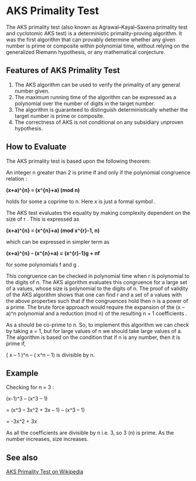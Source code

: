 # AKS Primality Test

The AKS primality test (also known as Agrawal–Kayal–Saxena primality test and cyclotomic AKS test) is a deterministic primality-proving algorithm. It was the first algorithm that can provably determine whether any given number is prime or composite within polynomial time, without relying on the generalized Riemann hypothesis, or any mathematical conjecture. 

## Features of AKS Primality Test

1. The AKS algorithm can be used to verify the primality of any general number given.
2. The maximum running time of the algorithm can be expressed as a polynomial over the number of digits in the target number.
3. The algorithm is guaranteed to distinguish deterministically whether the target number is prime or composite.
4. The correctness of AKS is not conditional on any subsidiary unproven hypothesis.

## How to Evaluate

The AKS primality test is based upon the following theorem: 

An integer n greater than 2 is prime if and only if the polynomial congruence relation :


**(x+a)^{n} ≡ (x^{n}+a) (mod n)**

holds for some a coprime to n. Here x is just a formal symbol .


The AKS test evaluates the equality by making complexity dependent on the size of r . This is expressed as

**(x+a)^{n} ≡ (x^{n}+a) (mod x^{r}-1, n)**


which can be expressed in simpler term as

**(x+a)^{n} - (x^{n}+a) = (x^{r}-1)g + nf**

for some polynomials f and g .

This congruence can be checked in polynomial time when r is polynomial to the digits of n. The AKS algorithm evaluates this congruence for a large set of a values, whose size is polynomial to the digits of n. The proof of validity of the AKS algorithm shows that one can find r and a set of a values with the above properties such that if the congruences hold then n is a power of a prime. The brute force approach would require the expansion of the (x – a)^n polynomial and a reduction (mod n) of the resulting n + 1 coefficients .

As a should be co-prime to n. So, to implement this algorithm we can check by taking a = 1, but for large values of n we should take large values of a.
The algorithm is based on the condition that if n is any number, then it is prime if,

( x – 1 )^n – ( x^n – 1) is divisible by n.

## Example

Checking for n = 3 :

(x-1)^3 – (x^3 – 1)

= (x^3 – 3x^2 + 3x – 1) – (x^3 – 1)

= -3x^2 + 3x

As all the coefficients are divisible by n i.e. 3, so 3 (n) is prime. As the number increases, size increases.

 
## See also
[AKS Primality Test on Wikipedia](https://en.wikipedia.org/wiki/AKS_primality_test)
